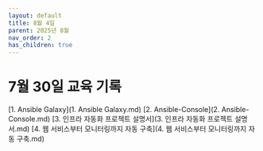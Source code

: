 ```yaml
---
layout: default
title: 8월 4일
parent: 2025년 8월
nav_order: 2
has_children: true
---
```


# 7월 30일 교육 기록
[1. Ansible Galaxy](1. Ansible Galaxy.md)
[2. Ansible-Console](2. Ansible-Console.md)
[3. 인프라 자동화 프로젝트 설명서](3. 인프라 자동화 프로젝트 설명서.md)
[4. 웹 서비스부터 모니터링까지 자동 구축](4. 웹 서비스부터 모니터링까지 자동 구축.md)